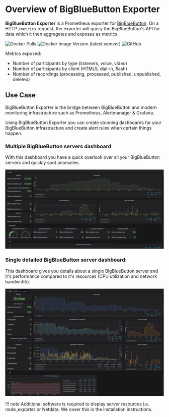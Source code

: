 # Overview of BigBlueButton Exporter
**BigBlueButton Exporter** is a Prometheus exporter for [BigBlueButton](https://bigbluebutton.org/).
On a HTTP `/metrics` request, the exporter will query the BigBlueButton's API for data which it then aggregates and exposes as metrics.

![Docker Pulls](https://img.shields.io/docker/pulls/greenstatic/bigbluebutton-exporter?logo=Docker)
![Docker Image Version (latest semver)](https://img.shields.io/docker/v/greenstatic/bigbluebutton-exporter?label=latest%20docker%20image&logo=Docker&sort=semver)
![GitHub](https://img.shields.io/github/license/greenstatic/bigbluebutton-exporter)


Metrics exposed:

* Number of participants by type (listeners, voice, video)
* Number of participants by client (HTML5, dial-in, flash)
* Number of recordings (processing, processed, published, unpublished, deleted)

## Use Case
BigBlueButton Exporter is the bridge between BigBlueButton and modern monitoring infrastructure such as Prometheus, Alertmanager & Grafana.

Using BigBlueButton Exporter you can create stunning dashboards for your BigBlueButton infrastructure and create alert
rules when certain things happen.

### Multiple BigBlueButton servers dashboard
With this dashboard you have a quick overlook over all your BigBlueButton servers and quickly spot anomalies.

![](assets/img_grafana_dashboard_all_servers.png)

### Single detailed BigBlueButton server dashboard:
This dashboard gives you details about a single BigBlueButton server and it's performance compared to it's resources
(CPU utilization and network bandwidth).

![](assets/img_grafana_dashboard_server_instance.png)

!!! note 
    Additional software is required to display server resources i.e. node_exporter or Netdata.
    We cover this in the installation instructions.
